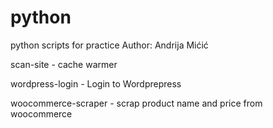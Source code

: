 # python
python scripts for practice
Author: Andrija Mićić

scan-site - cache warmer

wordpress-login - Login to Wordprepress

woocommerce-scraper - scrap product name and price from woocommerce
